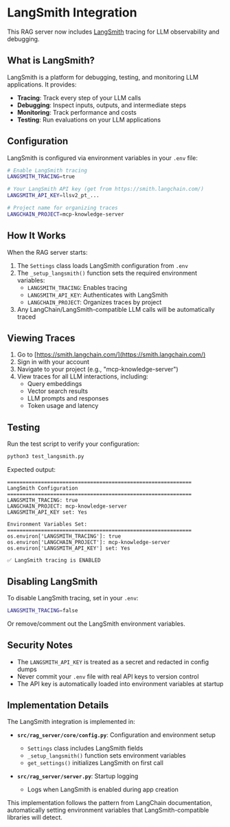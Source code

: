 # LangSmith Integration

This RAG server now includes [LangSmith](https://smith.langchain.com/) tracing for LLM observability and debugging.

## What is LangSmith?

LangSmith is a platform for debugging, testing, and monitoring LLM applications. It provides:
- **Tracing**: Track every step of your LLM calls
- **Debugging**: Inspect inputs, outputs, and intermediate steps
- **Monitoring**: Track performance and costs
- **Testing**: Run evaluations on your LLM applications

## Configuration

LangSmith is configured via environment variables in your `.env` file:

```bash
# Enable LangSmith tracing
LANGSMITH_TRACING=true

# Your LangSmith API key (get from https://smith.langchain.com/)
LANGSMITH_API_KEY=llsv2_pt_...

# Project name for organizing traces
LANGCHAIN_PROJECT=mcp-knowledge-server
```

## How It Works

When the RAG server starts:

1. The `Settings` class loads LangSmith configuration from `.env`
2. The `_setup_langsmith()` function sets the required environment variables:
   - `LANGSMITH_TRACING`: Enables tracing
   - `LANGSMITH_API_KEY`: Authenticates with LangSmith
   - `LANGCHAIN_PROJECT`: Organizes traces by project
3. Any LangChain/LangSmith-compatible LLM calls will be automatically traced

## Viewing Traces

1. Go to [https://smith.langchain.com/](https://smith.langchain.com/)
2. Sign in with your account
3. Navigate to your project (e.g., "mcp-knowledge-server")
4. View traces for all LLM interactions, including:
   - Query embeddings
   - Vector search results
   - LLM prompts and responses
   - Token usage and latency

## Testing

Run the test script to verify your configuration:

```bash
python3 test_langsmith.py
```

Expected output:
```
============================================================
LangSmith Configuration
============================================================
LANGSMITH_TRACING: true
LANGCHAIN_PROJECT: mcp-knowledge-server
LANGSMITH_API_KEY set: Yes

Environment Variables Set:
============================================================
os.environ['LANGSMITH_TRACING']: true
os.environ['LANGCHAIN_PROJECT']: mcp-knowledge-server
os.environ['LANGSMITH_API_KEY'] set: Yes

✅ LangSmith tracing is ENABLED
```

## Disabling LangSmith

To disable LangSmith tracing, set in your `.env`:

```bash
LANGSMITH_TRACING=false
```

Or remove/comment out the LangSmith environment variables.

## Security Notes

- The `LANGSMITH_API_KEY` is treated as a secret and redacted in config dumps
- Never commit your `.env` file with real API keys to version control
- The API key is automatically loaded into environment variables at startup

## Implementation Details

The LangSmith integration is implemented in:

- **`src/rag_server/core/config.py`**: Configuration and environment setup
  - `Settings` class includes LangSmith fields
  - `_setup_langsmith()` function sets environment variables
  - `get_settings()` initializes LangSmith on first call

- **`src/rag_server/server.py`**: Startup logging
  - Logs when LangSmith is enabled during app creation

This implementation follows the pattern from LangChain documentation, automatically setting environment variables that LangSmith-compatible libraries will detect.
